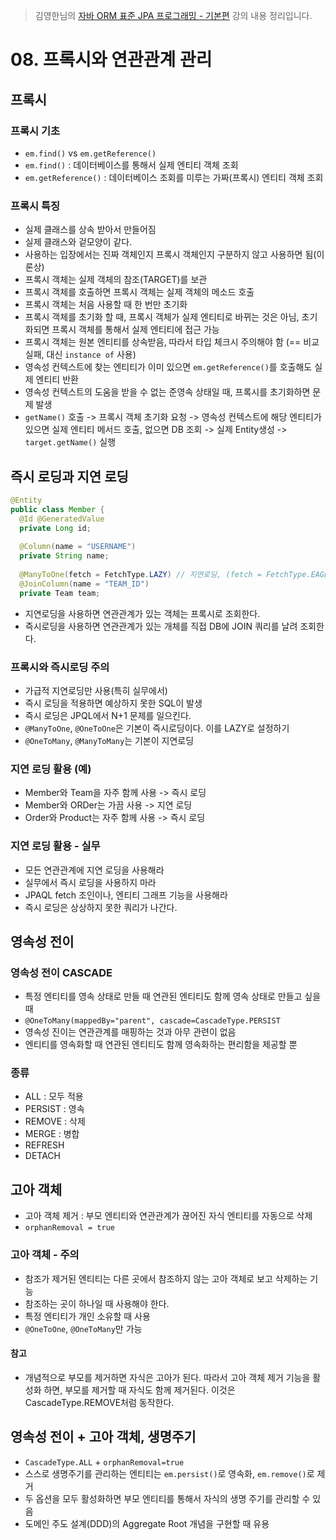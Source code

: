 > 김영한님의 [자바 ORM 표준 JPA 프로그래밍 - 기본편](https://www.inflearn.com/course/ORM-JPA-Basic) 강의 내용 정리입니다.
> 
# 08. 프록시와 연관관계 관리
## 프록시
### 프록시 기초
- `em.find()` vs `em.getReference()`
- `em.find()` : 데이터베이스를 통해서 실제 엔티티 객체 조회
- `em.getReference()` : 데이터베이스 조회를 미루는 가짜(프록시) 엔티티 객체 조회

### 프록시 특징
- 실제 클래스를 상속 받아서 만들어짐
- 실제 클래스와 겉모양이 같다.
- 사용하는 입장에서는 진짜 객체인지 프록시 객체인지 구분하지 않고 사용하면 됨(이론상)
- 프록시 객체는 실제 객체의 참조(TARGET)를 보관
- 프록시 객체를 호출하면 프록시 객체는 실제 객체의 메소드 호출
- 프록시 객체는 처음 사용할 때 한 번만 초기화
- 프록시 객체를 초기화 할 때, 프록시 객체가 실제 엔티티로 바뀌는 것은 아님, 초기화되면 프록시 객체를 통해서 실제 엔티티에 접근 가능
- 프록시 객체는 원본 엔티티를 상속받음, 따라서 타입 체크시 주의해야 함 (== 비교 실패, 대신 `instance of` 사용)
- 영속성 컨텍스트에 찾는 엔티티가 이미 있으면 `em.getReference()`를 호출해도 실제 엔티티 반환
- 영속성 컨텍스트의 도움을 받을 수 없는 준영속 상태일 때, 프록시를 초기화하면 문제 발생
- `getName()` 호출 -> 프록시 객체 초기화 요청 -> 영속성 컨텍스트에 해당 엔티티가 있으면 실제 엔티티 메서드 호출, 없으면 DB 조회 -> 실제 Entity생성 -> `target.getName()` 실행

## 즉시 로딩과 지연 로딩
```java
@Entity
public class Member {
  @Id @GeneratedValue
  private Long id;
  
  @Column(name = "USERNAME")
  private String name;
  
  @ManyToOne(fetch = FetchType.LAZY) // 지연로딩, (fetch = FetchType.EAGER) 즉시로딩
  @JoinColumn(name = "TEAM_ID")
  private Team team;
```
- 지연로딩을 사용하면 연관관계가 있는 객체는 프록시로 조회한다.
- 즉시로딩을 사용하면 연관관계가 있는 개체를 직접 DB에 JOIN 쿼리를 날려 조회한다.

### 프록시와 즉시로딩 주의
- 가급적 지연로딩만 사용(특히 실무에서)
- 즉시 로딩을 적용하면 예상하지 못한 SQL이 발생
- 즉시 로딩은 JPQL에서 N+1 문제를 일으킨다.
- `@ManyToOne`, `@OneToOne`은 기본이 즉시로딩이다. 이를 LAZY로 설정하기
- `@OneToMany`, `@ManyToMany`는 기본이 지연로딩

### 지연 로딩 활용 (예)
- Member와 Team을 자주 함께 사용 -> 즉시 로딩
- Member와 ORDer는 가끔 사용 -> 지연 로딩
- Order와 Product는 자주 함께 사용 -> 즉시 로딩

### 지연 로딩 활용 - 실무
- 모든 연관관계에 지연 로딩을 사용해라
- 실무에서 즉시 로딩을 사용하지 마라
- JPAQL fetch 조인이나, 엔티티 그래프 기능을 사용해라
- 즉시 로딩은 상상하지 못한 쿼리가 나간다.

## 영속성 전이
### 영속성 전이 CASCADE
- 특정 엔티티를 영속 상태로 만들 때 연관된 엔티티도 함께 영속 상태로 만들고 싶을 때
- `@OneToMany(mappedBy="parent", cascade=CascadeType.PERSIST`
- 영속성 진이는 연관관계를 매핑하는 것과 아무 관련이 없음
- 엔티티를 영속화할 때 연관된 엔티티도 함께 영속화하는 편리함을 제공할 뿐

### 종류
- ALL : 모두 적용
- PERSIST : 영속
- REMOVE : 삭제
- MERGE : 병합
- REFRESH
- DETACH

## 고아 객체
- 고아 객체 제거 : 부모 엔티티와 연관관계가 끊어진 자식 엔티티를 자동으로 삭제
- `orphanRemoval = true`

### 고아 객체 - 주의
- 참조가 제거된 엔티티는 다른 곳에서 참조하지 않는 고아 객체로 보고 삭제하는 기능
- 참조하는 곳이 하나일 때 사용해야 한다.
- 특정 엔티티가 개인 소유할 때 사용
- `@OneToOne`, `@OneToMany`만 가능
#### 참고
- 개념적으로 부모를 제거하면 자식은 고아가 된다. 따라서 고아 객체 제거 기능을 활성화 하면, 부모를 제거할 때 자식도 함께 제거된다. 이것은 CascadeType.REMOVE처럼 동작한다.

## 영속성 전이 + 고아 객체, 생명주기
- `CascadeType.ALL` + `orphanRemoval=true`
- 스스로 생명주기를 관리하는 엔티티는 `em.persist()`로 영속화, `em.remove()`로 제거
- 두 옵션을 모두 활성화하면 부모 엔티티를 통해서 자식의 생명 주기를 관리할 수 있음
- 도메인 주도 설계(DDD)의 Aggregate Root 개념을 구현할 때 유용
